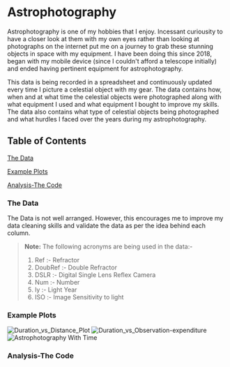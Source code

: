 # Astrophotography
Astrophotography is one of my hobbies that I enjoy. Incessant curiousity to have a closer look at them with my own eyes rather than looking at photographs on the internet put me on a journey to grab these stunning objects in space with my equipment. I have been doing this since 2018, began with my mobile device (since I couldn't afford a telescope initially) and ended having pertinent equipment for astrophotography.

This data is being recorded in a spreadsheet and continuously updated every time I picture a celestial object with my gear. The data contains how, when and at what time the celestial objects were photographed along with what equipment I used and what equipment I bought to improve my skills. The data also contains what type of celestial objects being photographed and what hurdles I faced over the years during my astrophotography. 

## Table of Contents
[The Data](#The-Data)

[Example Plots](#Example-Plots)

[Analysis-The Code](#Analysis-The-Code)

### The Data
The Data is not well arranged. However, this encourages me to improve my data cleaning skills and validate the data as per the idea behind each column.

> **Note:**
> The following acronyms are being used in the data:-
> 1) Ref :- Refractor
> 2) DoubRef :- Double Refractor
> 3) DSLR :- Digital Single Lens Reflex Camera
> 3) Num :- Number
> 4) ly :- Light Year
> 5) ISO :- Image Sensitivity to light 

### Example Plots
![Duration_vs_Distance_Plot](https://user-images.githubusercontent.com/64607588/196864964-0e432809-0a4e-43a0-94e2-c6072b326088.jpeg)
![Duration_vs_Observation-expenditure](https://user-images.githubusercontent.com/64607588/196865004-08eb9c44-30b6-4e05-a6b8-6877a6dd5406.jpeg)
![Astrophotography With Time](https://user-images.githubusercontent.com/64607588/196865026-9299ea8a-b55b-4b20-81de-88008cd49b14.jpeg)


### Analysis-The Code
